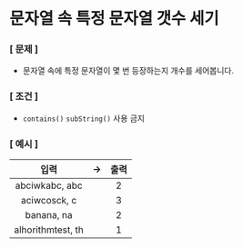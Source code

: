 # 문자열 속 특정 문자열 갯수 세기

### [ 문제 ]

- 문자열 속에 특정 문자열이 몇 번 등장하는지 개수를 세어봅니다.

### [ 조건 ]

- `contains()` `subString()` 사용 금지 

### [ 예시 ]

|        입력         | -> | 출력 |
|:-----------------:|----|:--:|
|  abciwkabc, abc   |    | 2  |
|   aciwcosck, c    |    | 3  |
|    banana, na     |    | 2  |
| alhorithmtest, th |    | 1  |